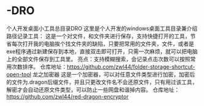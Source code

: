 # -DRO
个人开发桌面小工具总目录DRO
这里是个人开发的windows桌面工具目录兼介绍
路径记录工具：
这是一个对文件，和文件夹进行保存，支持快捷打开的工具，节省每次打开我的电脑挨个找文件夹的缺陷，只要把常用的文件夹，文件，或者是exe程序通过新建保存到本地，直接双击即可打开，只需一次麻烦，就可以把电脑上的全部文件保存到工具里。
亮点：支持模糊搜索，会记录点击次数可以按照常用次数排序。
仓库地址：https://github.com/zwl44/folder-storage-shortcut-open-tool
龙之加密器
这是一个加密器，可以对任意文件类型进行加密，加密后的文件为.dragon后缀文件，并且只更改文件名不会还原文件，只有用过该工具，解密才会自动还原文件类型，可以防止一些网盘和谐掉内容。
仓库地址：https://github.com/zwl44/red-dragon-encryptor
